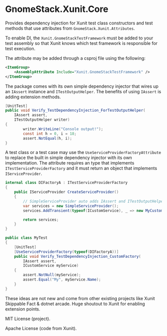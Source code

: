 # GnomeStack.Xunit.Core

Provides dependency injection for Xunit test class constructors and test methods
that use attributes from `GnomeStack.Xunit.Attributes`.

To enable DI, the `Xunit.GnomeStackTestFramework` must be added to your test
assembly so that Xunit knows which test framework is responsible for test
execution.

The attribute may be added through a csproj file using the following:

```xml
<ItemGroup>
    <AssemblyAttribute Include="Xunit.GnomeStackTestFramework" />
</ItemGroup>
```

The package comes with its own simple dependency injector that wires up an
`IAssert` instance and `ITestOutputHelper`.  The benefits of using `IAssert`
is adding extension methods.

```csharp
[UnitTest]
public void Verify_TestDependencyInjection_ForTestOutputHelper(
    IAssert assert, 
    ITestOutputHelper writer)
{
        writer.WriteLine("Console output!");
        const int h = 0, i = 18;
        assert.NotEqual(h, i);
}
```

A test class or a test case may use the `UseServiceProviderFactoryAttribute` to
replace the built in simple dependency injector with its own implementation.
The attribute requires an type that implements `ITestServiceProviderFactory` and
it must return an object that implements `IServiceProvider`.

```csharp
internal class DIFactoryA : ITestServiceProviderFactory
{
    public IServiceProvider CreateServiceProvider()
    {
        // SimpleServiceProvider auto adds IAssert and ITestOutputHelper
        var services = new SimpleServiceProvider();
        services.AddTransient(typeof(ICustomService), _ => new MyCustomService());

        return services;
    }
}

public class MyTest
{
    [UnitTest]
    [UseServiceProviderFactory(typeof(DIFactoryA))]
    public void Verify_TestDependencyInjection_CustomFactory(
        IAssert assert, 
        ICustomService myService)
    {
        assert.NotNull(myService);
        assert.Equal("My", myService.Name);
    }
}
```

These ideas are not new and come from other existing projects like
Xunit Skippable Fact & dotnet arcade.  Huge shoutout to Xunit for enabling
extension points.

MIT License (project).

Apache License (code from Xunit).
